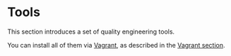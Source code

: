 # Tools

This section introduces a set of quality engineering tools.

You can install all of them via [Vagrant](https://www.vagrantup.com), as described in the [Vagrant section](vagrant.md).